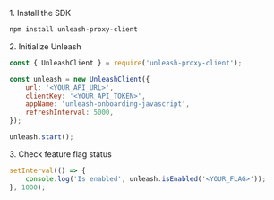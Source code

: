 1\. Install the SDK
```sh
npm install unleash-proxy-client
```

2\. Initialize Unleash
```js
const { UnleashClient } = require('unleash-proxy-client');

const unleash = new UnleashClient({
    url: '<YOUR_API_URL>',
    clientKey: '<YOUR_API_TOKEN>',
    appName: 'unleash-onboarding-javascript',
    refreshInterval: 5000,
});

unleash.start();
```

3\. Check feature flag status
```js
setInterval(() => {
    console.log('Is enabled', unleash.isEnabled('<YOUR_FLAG>'));
}, 1000);
```
